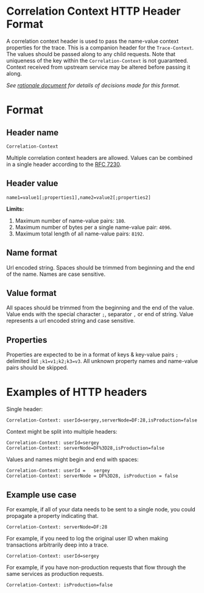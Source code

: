 # Correlation Context HTTP Header Format

A correlation context header is used to pass the name-value context properties for the trace. This is a companion header for the `Trace-Context`. The values should be passed along to any child requests. Note that uniqueness of the key within the `Correlation-Context` is not guaranteed. Context received from upstream service may be altered before passing it along.

*See [rationale document](HTTP_HEADER_FORMAT_RATIONALE.md) for details of decisions made for this format.*

# Format

## Header name

`Correlation-Context`

Multiple correlation context headers are allowed. Values can be combined in a single header according to the [RFC 7230](https://tools.ietf.org/html/rfc7230#page-24).

## Header value

`name1=value1[;properties1],name2=value2[;properties2]`

**Limits:**
1. Maximum number of name-value pairs: `180`.
2. Maximum number of bytes per a single name-value pair: `4096`.
3. Maximum total length of all name-value pairs: `8192`.

## Name format

Url encoded string. Spaces should be trimmed from beginning and the end of the name. Names are case sensitive.

## Value format

All spaces should be trimmed from the beginning and the end of the value. Value ends with the special character `;`, separator `,` or end of string. Value represents a url encoded string and case sensitive. 

## Properties

Properties are expected to be in a format of keys & key-value pairs `;` delimited list `;k1=v1;k2;k3=v3`. All unknown property names and name-value pairs should be skipped.

# Examples of HTTP headers

Single header: 

```
Correlation-Context: userId=sergey,serverNode=DF:28,isProduction=false
```

Context might be split into multiple headers:

```
Correlation-Context: userId=sergey
Correlation-Context: serverNode=DF%3D28,isProduction=false
```

Values and names might begin and end with spaces:

```
Correlation-Context: userId =   sergey
Correlation-Context: serverNode = DF%3D28, isProduction = false
```

## Example use case

For example, if all of your data needs to be sent to a single node, you could propagate a property indicating that.
```
Correlation-Context: serverNode=DF:28
```

For example, if you need to log the original user ID when making transactions arbitrarily deep into a trace.
```
Correlation-Context: userId=sergey
```

For example, if you have non-production requests that flow through the same services as production requests.
```
Correlation-Context: isProduction=false
```

